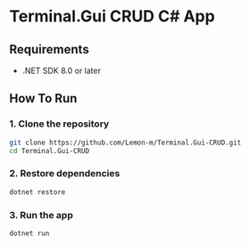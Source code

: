 # Terminal.Gui CRUD C# App

## Requirements

- .NET SDK 8.0 or later

## How To Run

### 1. Clone the repository
```Bash
git clone https://github.com/Lemon-m/Terminal.Gui-CRUD.git
cd Terminal.Gui-CRUD
```

### 2. Restore dependencies
```Bash
dotnet restore
```

### 3. Run the app
```Bash
dotnet run
```
